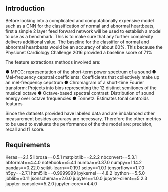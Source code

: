 ## Introduction
Before looking into a complicated and computationally expensive model such as a CNN for the classification of normal and abnormal heartbeats, first a simple 2 layer feed forward network will be used to establish a model to use as a benchmark. This is to make sure that any further complexity delivers additional value.
The baseline for the classifier of normal and abnormal heartbeats would be an accuracy of about 60%. This because the Physionet Cardiology Challenge 2016 provided a baseline score of 71%

The feature extractions methods involved are:

● MFCC: representation of the short-term power spectrum of a sound
● Mel-frequency cepstral coefficients: Coefficients that collectively make up an mel-frequency cepstrum
● Chromagram of a short-time Fourier transform: Projects into bins representing the 12 distinct semitones of the musical octave
● Octave-based spectral contrast: Distribution of sound energy over octave frequencies
● Tonnetz: Estimates tonal centroids features

Since the datasets provided have labeled data and are imbalanced other measurement besides accuracy are necessary. Therefore the other metrics to be used to evaluate the performance of the the model are: precision, recall and f1 score.

## Requirements
Keras==2.1.5
librosa==0.5.1
matplotlib==2.2.2
nbconvert==5.3.1
nbformat==4.4.0
notebook==5.4.1
numba==0.37.0
numpy==1.14.2
pandas==0.22.0
scikit-learn==0.19.1
scipy==1.0.1
tensorflow==1.7.0
h5py==2.7.1
html5lib==0.9999999
ipykernel==4.8.2
ipython==5.5.0
joblib==0.11
jsonschema==2.6.0
jupyter==1.0.0
jupyter-client==5.2.3
jupyter-console==5.2.0
jupyter-core==4.4.0

